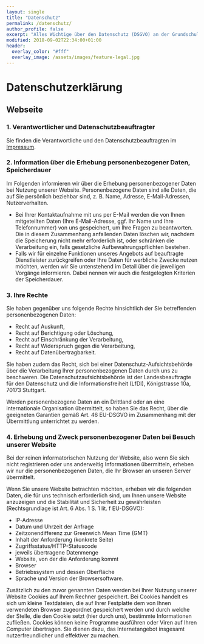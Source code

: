 ```yaml
---
layout: single
title: "Datenschutz"
permalink: /datenschutz/
author_profile: false
excerpt: "Alles Wichtige über den Datenschutz (DSGVO) an der Grundschule am Brandwerder."
modified: 2018-09-02T22:34:00+01:00
header:
  overlay_color: "#fff"
  overlay_image: /assets/images/feature-legal.jpg
---
```


# Datenschutzerklärung

## Webseite

### 1. Verantwortlicher und Datenschutzbeauftragter

Sie finden die Verantwortliche und den Datenschutzbeauftragten im
[Impressum](/impressum).

### 2. Information über die Erhebung personenbezogener Daten, Speicherdauer

Im Folgenden informieren wir über die Erhebung personenbezogener Daten bei
Nutzung unserer Website. Personenbezogene Daten sind alle Daten, die auf Sie
persönlich beziehbar sind, z. B. Name, Adresse, E-Mail-Adressen,
Nutzerverhalten.

* Bei Ihrer Kontaktaufnahme mit uns per E-Mail <!--oder über ein
  Kontaktformular --> werden die von Ihnen mitgeteilten Daten (Ihre
  E-Mail-Adresse, ggf. Ihr Name und Ihre Telefonnummer) von uns gespeichert,
  um Ihre Fragen zu beantworten. Die in diesem Zusammenhang anfallenden Daten
  löschen wir, nachdem die Speicherung nicht mehr erforderlich ist, oder
  schränken die Verarbeitung ein, falls gesetzliche Aufbewahrungspflichten
  bestehen.
* Falls wir für einzelne Funktionen unseres Angebots auf beauftragte
  Dienstleister zurückgreifen oder Ihre Daten für werbliche Zwecke nutzen
  möchten, werden wir Sie untenstehend im Detail über die jeweiligen Vorgänge
  informieren. Dabei nennen wir auch die festgelegten Kriterien der
  Speicherdauer.

### 3. Ihre Rechte

Sie haben gegenüber uns folgende Rechte hinsichtlich der Sie betreffenden
personenbezogenen Daten:

* Recht auf Auskunft,
* Recht auf Berichtigung oder Löschung,
* Recht auf Einschränkung der Verarbeitung,
* Recht auf Widerspruch gegen die Verarbeitung,
* Recht auf Datenübertragbarkeit.

Sie haben zudem das Recht, sich bei einer Datenschutz-Aufsichtsbehörde über die
Verarbeitung Ihrer personenbezogenen Daten durch uns zu beschweren. Die
Datenschutzaufsichtsbehörde ist der Landesbeauftragte für den Datenschutz und
die Informationsfreiheit (LfDI), Königstrasse 10a, 70173 Stuttgart.

Werden personenbezogene Daten an ein Drittland oder an eine internationale
Organisation übermittelt, so haben Sie das Recht, über die geeigneten Garantien
gemäß Art. 46 EU-DSGVO im Zusammenhang mit der Übermittlung unterrichtet zu
werden.

### 4. Erhebung und Zweck personenbezogener Daten bei Besuch unserer Website

Bei der reinen informatorischen Nutzung der Website, also wenn Sie sich nicht
registrieren oder uns anderweitig Informationen übermitteln, erheben wir nur
die personenbezogenen Daten, die Ihr Browser an unseren Server übermittelt.

Wenn Sie unsere Website betrachten möchten, erheben wir die folgenden Daten,
die für uns technisch erforderlich sind, um Ihnen unsere Website anzuzeigen
und die Stabilität und Sicherheit zu gewährleisten (Rechtsgrundlage ist Art. 6
Abs. 1 S. 1 lit. f EU-DSGVO):

* IP-Adresse
* Datum und Uhrzeit der Anfrage
* Zeitzonendifferenz zur Greenwich Mean Time (GMT)
* Inhalt der Anforderung (konkrete Seite)
* Zugriffsstatus/HTTP-Statuscode
* jeweils übertragene Datenmenge
* Website, von der die Anforderung kommt
* Browser
* Betriebssystem und dessen Oberfläche
* Sprache und Version der Browsersoftware.

Zusätzlich zu den zuvor genannten Daten werden bei Ihrer Nutzung unserer
Website Cookies auf Ihrem Rechner gespeichert. Bei Cookies handelt es sich um
kleine Textdateien, die auf Ihrer Festplatte dem von Ihnen verwendeten Browser
zugeordnet gespeichert werden und durch welche der Stelle, die den Cookie
setzt (hier durch uns), bestimmte Informationen zufließen. Cookies können
keine Programme ausführen oder Viren auf Ihren Computer übertragen. Sie dienen
dazu, das Internetangebot insgesamt nutzerfreundlicher und effektiver zu
machen.

<!-- Einsatz von Cookies: -->

<!-- a) Diese Website nutzt folgende Arten von Cookies, deren
Umfang und Funktionsweise im Folgenden erläutert werden:
* Transiente Cookies (dazu b)
* Persistente Cookies (dazu c). -->

<!-- b) Transiente Cookies werden automatisiert gelöscht, wenn Sie den Browser
schließen. Dazu zählen insbesondere die Session-Cookies. Diese speichern eine
sogenannte Session-ID, mit welcher sich verschiedene Anfragen Ihres Browsers
der gemeinsamen Sitzung zuordnen lassen. Dadurch kann Ihr Rechner
wiedererkannt werden, wenn Sie auf unsere Website zurückkehren. Die
Session-Cookies werden gelöscht, wenn Sie sich ausloggen oder den Browser
schließen. -->

<!-- c) Persistente Cookies werden automatisiert nach einer vorgegebenen Dauer
gelöscht, die sich je nach Cookie unterscheiden kann. Sie können die Cookies
in den Sicherheitseinstellungen Ihres Browsers jederzeit löschen. -->

<!-- d) Sie können Ihre Browser-Einstellung entsprechend Ihren Wünschen
konfigurieren und z. B. die Annahme von Third-Party-Cookies oder allen Cookies
ablehnen. Wir weisen Sie darauf hin, dass Sie eventuell nicht alle Funktionen
dieser Website nutzen können. -->

<!-- e) [Wir setzen Cookies ein, um Sie für Folgebesuche identifizieren zu können,
falls Sie über einen Account bei uns verfügen. Andernfalls müssten Sie sich
für jeden Besuch erneut einloggen.] -->

<!-- f) [Die genutzten Flash-Cookies werden nicht durch Ihren Browser erfasst,
sondern durch Ihr Flash-Plug-in. Weiterhin nutzen wir HTML5 storage objects,
die auf Ihrem Endgerät abgelegt werden. Diese Objekte speichern die
erforderlichen Daten unabhängig von Ihrem verwendeten Browser und haben kein
automatisches Ablaufdatum. Wenn Sie keine Verarbeitung der FlashCookies
wünschen, müssen Sie ein entsprechendes Add-On installieren, z. B. „Better
Privacy“ für Mozilla Firefox
(https://addons.mozilla.org/de/firefox/addon/betterprivacy/) oder das
AdobeFlash-Killer-Cookie für Google Chrome. Die Nutzung von HTML5 storage
objects können Sie verhindern, indem Sie in Ihrem Browser den privaten Modus
einsetzen. Zudem empfehlen wir, regelmäßig Ihre Cookies und den
Browser-Verlauf manuell zu löschen.] -->

<!-- 1: Diesen Absatz können Sie entfernern, wenn Sie keine Cookies verwenden bzw.
müssen ihn in Anhängigkeit von den eingesetzten Cookies anpassen. -->
